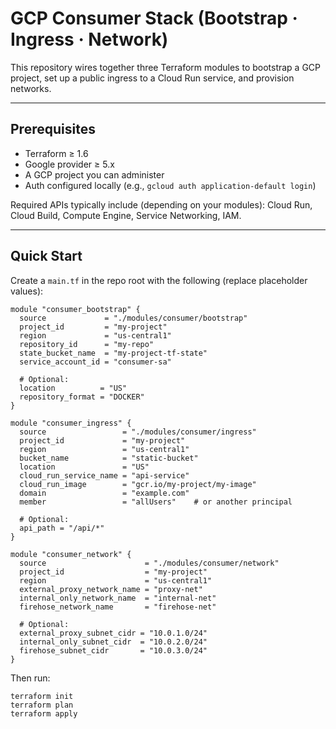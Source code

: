 # GCP Consumer Stack (Bootstrap · Ingress · Network)

This repository wires together three Terraform modules to bootstrap a GCP project, set up a public ingress to a Cloud Run service, and provision networks.

---

## Prerequisites

- Terraform ≥ 1.6
- Google provider ≥ 5.x
- A GCP project you can administer
- Auth configured locally (e.g., `gcloud auth application-default login`)

Required APIs typically include (depending on your modules): Cloud Run, Cloud Build, Compute Engine, Service Networking, IAM.

---

## Quick Start

Create a `main.tf` in the repo root with the following (replace placeholder values):

```hcl
module "consumer_bootstrap" {
  source             = "./modules/consumer/bootstrap"
  project_id         = "my-project"
  region             = "us-central1"
  repository_id      = "my-repo"
  state_bucket_name  = "my-project-tf-state"
  service_account_id = "consumer-sa"

  # Optional:
  location          = "US"
  repository_format = "DOCKER"
}

module "consumer_ingress" {
  source                 = "./modules/consumer/ingress"
  project_id             = "my-project"
  region                 = "us-central1"
  bucket_name            = "static-bucket"
  location               = "US"
  cloud_run_service_name = "api-service"
  cloud_run_image        = "gcr.io/my-project/my-image"
  domain                 = "example.com"
  member                 = "allUsers"    # or another principal

  # Optional:
  api_path = "/api/*"
}

module "consumer_network" {
  source                      = "./modules/consumer/network"
  project_id                  = "my-project"
  region                      = "us-central1"
  external_proxy_network_name = "proxy-net"
  internal_only_network_name  = "internal-net"
  firehose_network_name       = "firehose-net"

  # Optional:
  external_proxy_subnet_cidr = "10.0.1.0/24"
  internal_only_subnet_cidr  = "10.0.2.0/24"
  firehose_subnet_cidr       = "10.0.3.0/24"
}
```

Then run:

```
terraform init
terraform plan
terraform apply
```
